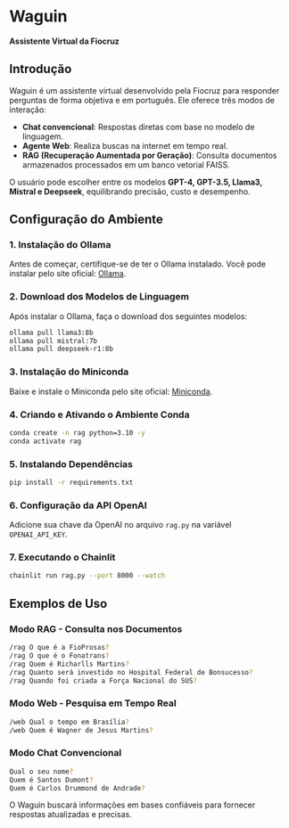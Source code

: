 # Waguin
**Assistente Virtual da Fiocruz**

## Introdução
Waguin é um assistente virtual desenvolvido pela Fiocruz para responder perguntas de forma objetiva e em português. Ele oferece três modos de interação:
- **Chat convencional**: Respostas diretas com base no modelo de linguagem.
- **Agente Web**: Realiza buscas na internet em tempo real.
- **RAG (Recuperação Aumentada por Geração)**: Consulta documentos armazenados processados em um banco vetorial FAISS.

O usuário pode escolher entre os modelos **GPT-4, GPT-3.5, Llama3, Mistral e Deepseek**, equilibrando precisão, custo e desempenho.

## Configuração do Ambiente

### 1. Instalação do Ollama
Antes de começar, certifique-se de ter o Ollama instalado. Você pode instalar pelo site oficial: [Ollama](https://ollama.ai).

### 2. Download dos Modelos de Linguagem
Após instalar o Ollama, faça o download dos seguintes modelos:
```bash
ollama pull llama3:8b
ollama pull mistral:7b
ollama pull deepseek-r1:8b
```

### 3. Instalação do Miniconda
Baixe e instale o Miniconda pelo site oficial: [Miniconda](https://docs.conda.io/en/latest/miniconda.html).

### 4. Criando e Ativando o Ambiente Conda
```bash
conda create -n rag python=3.10 -y
conda activate rag
```

### 5. Instalando Dependências
```bash
pip install -r requirements.txt
```

### 6. Configuração da API OpenAI
Adicione sua chave da OpenAI no arquivo `rag.py` na variável `OPENAI_API_KEY`.

### 7. Executando o Chainlit
```bash
chainlit run rag.py --port 8000 --watch
```

## Exemplos de Uso

### Modo RAG - Consulta nos Documentos
```bash
/rag O que é a FioProsas?
/rag O que é o Fonatrans?
/rag Quem é Richarlls Martins?
/rag Quanto será investido no Hospital Federal de Bonsucesso?
/rag Quando foi criada a Força Nacional do SUS?
```

### Modo Web - Pesquisa em Tempo Real
```bash
/web Qual o tempo em Brasília?
/web Quem é Wagner de Jesus Martins?
```

### Modo Chat Convencional
```bash
Qual o seu nome?
Quem é Santos Dumont?
Quem é Carlos Drummond de Andrade?
```

O Waguin buscará informações em bases confiáveis para fornecer respostas atualizadas e precisas.

